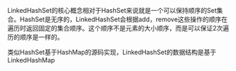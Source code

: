 LinkedHashSet的核心概念相对于HashSet来说就是一个可以保持顺序的Set集合。HashSet是无序的，LinkedHashSet会根据add，remove这些操作的顺序在遍历时返回固定的集合顺序。这个顺序不是元素的大小顺序，而是可以保证2次遍历的顺序是一样的。

类似HashSet基于HashMap的源码实现，LinkedHashSet的数据结构是基于LinkedHashMap



